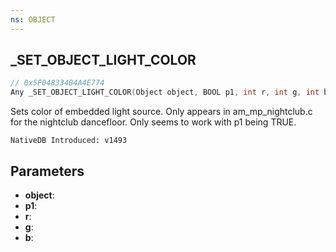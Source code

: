 ```yaml
---
ns: OBJECT
---
```

## _SET_OBJECT_LIGHT_COLOR

```c
// 0x5F048334B4A4E774
Any _SET_OBJECT_LIGHT_COLOR(Object object, BOOL p1, int r, int g, int b);
```

Sets color of embedded light source.
Only appears in am_mp_nightclub.c for the nightclub dancefloor.
Only seems to work with p1 being TRUE.

```
NativeDB Introduced: v1493
```

## Parameters
* **object**:
* **p1**:
* **r**:
* **g**:
* **b**:
